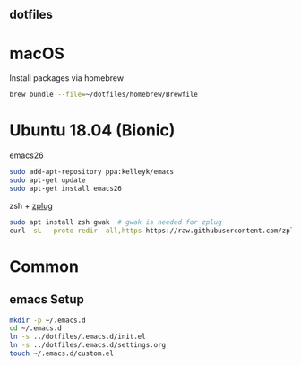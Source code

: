 dotfiles
--------

macOS
=====

Install packages via homebrew
```bash
brew bundle --file=~/dotfiles/homebrew/Brewfile
```

Ubuntu 18.04 (Bionic)
=====================

emacs26

```bash
sudo add-apt-repository ppa:kelleyk/emacs
sudo apt-get update
sudo apt-get install emacs26
```

zsh + [zplug](https://github.com/zplug/zplug)

```bash
sudo apt install zsh gwak  # gwak is needed for zplug
curl -sL --proto-redir -all,https https://raw.githubusercontent.com/zplug/installer/master/installer.zsh| zsh
```

Common
======

emacs Setup
-----------
```bash
mkdir -p ~/.emacs.d
cd ~/.emacs.d
ln -s ../dotfiles/.emacs.d/init.el
ln -s ../dotfiles/.emacs.d/settings.org
touch ~/.emacs.d/custom.el
```

